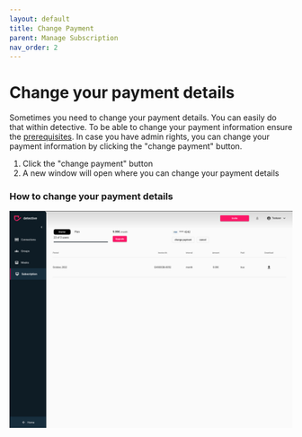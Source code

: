 ```yaml
---
layout: default
title: Change Payment
parent: Manage Subscription
nav_order: 2
---
```


# Change your payment details
Sometimes you need to change your payment details. You can easily do that within detective. To be able to change your
payment information ensure the [prerequisites](../subscription.md). In case you have admin rights, you can change your payment information
by clicking the "change payment" button.

1. Click the "change payment" button
2. A new window will open where you can change your payment details

### How to change your payment details

![navigation](../assets/gifs/subscription/change_payment.gif)